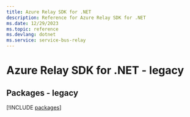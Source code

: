 ```yaml
---
title: Azure Relay SDK for .NET
description: Reference for Azure Relay SDK for .NET
ms.date: 12/29/2023
ms.topic: reference
ms.devlang: dotnet
ms.service: service-bus-relay
---
```

# Azure Relay SDK for .NET - legacy
## Packages - legacy
[!INCLUDE [packages](relay-index.md)]